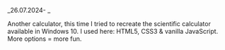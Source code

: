 _26.07.2024- _

Another calculator, this time I tried to recreate the scientific calculator available in Windows 10.
I used here: HTML5, CSS3 & vanilla JavaScript.
More options = more fun.
